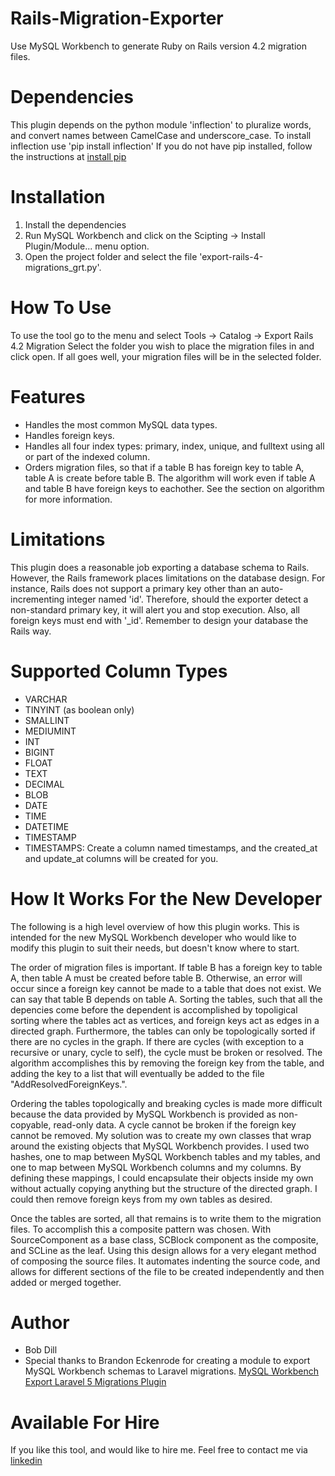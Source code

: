 # Rails-Migration-Exporter
Use MySQL Workbench to generate Ruby on Rails version 4.2 migration files.

# Dependencies
This plugin depends on the python module 'inflection' to pluralize words, and convert names between CamelCase and underscore_case. To install inflection use
'pip install inflection'
If you do not have pip installed, follow the instructions at [install pip](https://packaging.python.org/installing/#id10) 

# Installation
 1. Install the dependencies
 2. Run MySQL Workbench and click on the Scipting -> Install Plugin/Module... menu option.
 3. Open the project folder and select the file 'export-rails-4-migrations_grt.py'.

# How To Use
To use the tool go to the menu and select Tools -> Catalog -> Export Rails 4.2 Migration
Select the folder you wish to place the migration files in and click open.
If all goes well, your migration files will be in the selected folder.

# Features
 * Handles the most common MySQL data types.
 * Handles foreign keys.
 * Handles all four index types: primary, index, unique, and fulltext using all or part of the indexed column.
 * Orders migration files, so that if a table B has foreign key to table A, table A is create before table B. The algorithm will work even if table A and table B have foreign keys to eachother. See the section on algorithm for more information.


# Limitations
This plugin does a reasonable job exporting a database schema to Rails. However, the Rails framework places limitations on the database design. For instance, Rails does not support a primary key other than an auto-incrementing integer named 'id'. Therefore, should the exporter detect a non-standard primary key, it will alert you and stop execution. Also, all foreign keys must end with '_id'.
Remember to design your database the Rails way.

# Supported Column Types
 * VARCHAR
 * TINYINT (as boolean only)
 * SMALLINT
 * MEDIUMINT
 * INT
 * BIGINT
 * FLOAT
 * TEXT
 * DECIMAL
 * BLOB
 * DATE
 * TIME
 * DATETIME
 * TIMESTAMP
 * TIMESTAMPS: Create a column named timestamps, and the created_at and update_at columns will be created for you.

# How It Works For the New Developer
The following is a high level overview of how this plugin works. This is intended for the new MySQL Workbench developer who would like to modify this plugin to suit their needs, but doesn't know where to start. 

The order of migration files is important. If table B has a foreign key to table A, then table A must be created before table B. Otherwise, an error will occur since a foreign key cannot be made to a table that does not exist. We can say that table B depends on table A. Sorting the tables, such that all the depencies come before the dependent is accomplished by topoligical sorting where the tables act as vertices, and foreign keys act as edges in a directed graph. Furthermore, the tables can only be topologically sorted if there are no cycles in the graph. If there are cycles (with exception to a recursive or unary, cycle to self), the cycle must be broken or resolved. The algorithm accomplishes this by removing the foreign key from the table, and adding the key to a list that will eventually be added to the file "AddResolvedForeignKeys.".

Ordering the tables topologically and breaking cycles is made more difficult because the data provided by MySQL Workbench is provided as non-copyable, read-only data. A cycle cannot be broken if the foreign key cannot be removed. My solution was to create my own classes that wrap around the existing objects that MySQL Workbench provides. I used two hashes, one to map between MySQL Workbench tables and my tables, and one to map between MySQL Workbench columns and my columns. By defining these mappings, I could encapsulate their objects inside my own without actually copying anything but the structure of the directed graph. I could then remove foreign keys from my own tables as desired. 

Once the tables are sorted, all that remains is to write them to the migration files. To accomplish this a composite pattern was chosen. With SourceComponent as a base class, SCBlock component as the composite, and SCLine as the leaf. Using this design allows for a very elegant method of composing the source files. It automates indenting the source code, and allows for different sections of the file to be created independently and then added or merged together.
# Author
 * Bob Dill
 * Special thanks to Brandon Eckenrode for creating a module to export MySQL Workbench schemas to Laravel migrations. [MySQL Workbench Export Laravel 5 Migrations Plugin](https://github.com/beckenrode/mysql-workbench-export-laravel-5-migrations)
 
# Available For Hire
If you like this tool, and would like to hire me. Feel free to contact me via [linkedin](https://www.linkedin.com/in/bob-dill-1905a1a0?trk=nav_responsive_tab_profile_pic)
